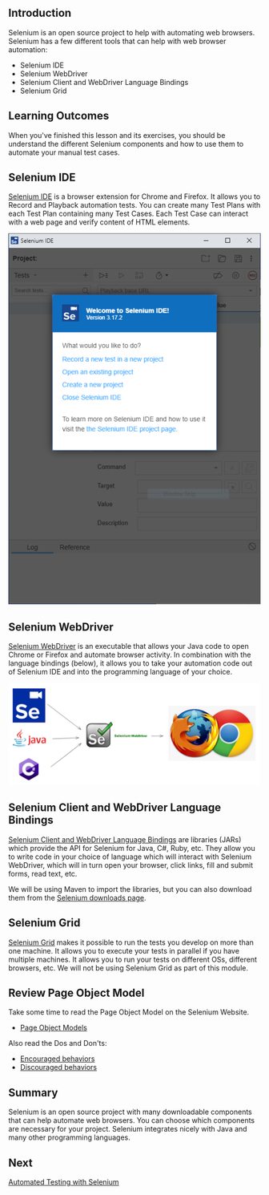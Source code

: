 ## Introduction

Selenium is an open source project to help with automating web browsers. Selenium has a few different tools that can help with web browser automation:
 - Selenium IDE
 - Selenium WebDriver
 - Selenium Client and WebDriver Language Bindings
 - Selenium Grid


## Learning Outcomes

When you've finished this lesson and its exercises, you should be understand the different Selenium components and how to use them to automate your manual test cases.

## Selenium IDE

[Selenium IDE](https://www.selenium.dev/selenium-ide/) is a browser extension for Chrome and Firefox. It allows you to Record and Playback automation tests. You can create many Test Plans with each Test Plan containing many Test Cases. Each Test Case can interact with a web page and verify content of HTML elements.

![Selenium IDE](../assets/selenium-ide.png)

## Selenium WebDriver

[Selenium WebDriver](https://www.selenium.dev/documentation/webdriver/) is an executable that allows your Java code to open Chrome or Firefox and automate browser activity. In combination with the language bindings (below), it allows you to take your automation code out of Selenium IDE and into the programming language of your choice. 

![Selenium WebDriver drives Browsers](../assets/code-webdriver-browsers.png)

## Selenium Client and WebDriver Language Bindings
[Selenium Client and WebDriver Language Bindings](https://www.selenium.dev/documentation/webdriver/getting_started/install_library/) are libraries (JARs) which provide the API for Selenium for Java, C#, Ruby, etc. They allow you to write code in your choice of language which will interact with Selenium WebDriver, which will in turn open your browser, click links, fill and submit forms, read text, etc.

We will be using Maven to import the libraries, but you can also download them from the [Selenium downloads page](https://www.selenium.dev/downloads/).

## Selenium Grid

[Selenium Grid](https://www.selenium.dev/documentation/grid/) makes it possible to run the tests you develop on more than one machine. It allows you to execute your tests in parallel if you have multiple machines. It allows you to run your tests on different OSs, different browsers, etc. We will not be using Selenium Grid as part of this module.

## Review Page Object Model

Take some time to read the Page Object Model on the Selenium Website.
  - [Page Object Models](https://www.selenium.dev/documentation/test_practices/encouraged/page_object_models/)

Also read the Dos and Don'ts:
  - [Encouraged behaviors](https://www.selenium.dev/documentation/test_practices/encouraged/)
  - [Discouraged behaviors](https://www.selenium.dev/documentation/test_practices/discouraged/)

## Summary

Selenium is an open source project with many downloadable components that can help automate web browsers. You can choose which components are necessary for your project. Selenium integrates nicely with Java and many other programming languages.

## Next
[Automated Testing with Selenium](../exercises/M15-exercise-automated-testing.md)